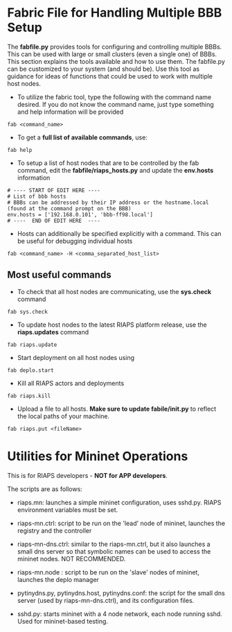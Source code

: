 # Fabric File for Handling Multiple BBB Setup
The **fabfile.py** provides tools for configuring and controlling multiple BBBs.  This can be used with large or small clusters (even a single one) of BBBs.  This section explains the tools available and how to use them.  The fabfile.py can be customized to your system (and should be).  Use this tool as guidance for ideas of functions that could be used to work with multiple host nodes.
- To utilize the fabric tool, type the following with the command name desired.  If you do not know the command name, just type something and help information will be provided
```
fab <command_name>
```
- To get a **full list of available commands**, use:
```
fab help
```

- To setup a list of host nodes that are to be controlled by the fab command, edit the **fabfile/riaps_hosts.py** and update the **env.hosts** information
```
# ---- START OF EDIT HERE ----
# List of bbb hosts
# BBBs can be addressed by their IP address or the hostname.local (found at the command prompt on the BBB)
env.hosts = ['192.168.0.101', 'bbb-ff98.local']
# ----  END OF EDIT HERE  ----
```
- Hosts can additionally be specified explicitly with a command. This can be useful for debugging individual hosts
```
fab <command_name> -H <comma_separated_host_list>
```

## Most useful commands
- To check that all host nodes are communicating, use the **sys.check** command
```
fab sys.check
```
- To update host nodes to the latest RIAPS platform release, use the **riaps.updates** command
```
fab riaps.update
```
- Start deployment on all host nodes using
```
fab deplo.start
```
- Kill all RIAPS actors and deployments
```
fab riaps.kill
```
- Upload a file to all hosts. **Make sure to update fabile/__init__.py** to reflect the local paths of your machine.
```
fab riaps.put <fileName>
```


# Utilities for Mininet Operations
This is for RIAPS developers - **NOT for APP developers**.

The scripts are as follows:
- riaps.mn: launches a simple mininet configuration, uses sshd.py. RIAPS environment variables must be set.  

- riaps-mn.ctrl: script to be run on the 'lead' node of mininet, launches the registry and the controller

- riaps-mn-dns.ctrl: similar to the riaps-mn.ctrl, but it also launches a small dns server so that symbolic names can be used to access the mininet nodes. NOT RECOMMENDED.

- riaps-mn.node : script to be run on the 'slave' nodes of mininet, launches the deplo manager

- pytinydns.py, pytinydns.host, pytinydns.conf: the script for the small dns server (used by riaps-mn-dns.ctrl), and its configuration files.

- sshd.py: starts mininet with a 4 node network, each node running sshd. Used for mininet-based testing.
